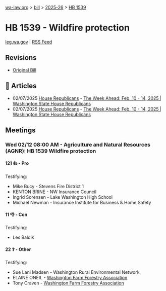 [wa-law.org](/) > [bill](/bill/) > [2025-26](/bill/2025-26/) > [HB 1539](/bill/2025-26/hb/1539/)

# HB 1539 - Wildfire protection
[leg.wa.gov](https://app.leg.wa.gov/billsummary?BillNumber=1539&Year=2025&Initiative=false) | [RSS Feed](./rss.xml)

## Revisions
* [Original Bill](1/)

## 📰 Articles
* 02/07/2025 [House Republicans](/org/house_republicans/) - [The Week Ahead: Feb. 10 - 14, 2025 | Washington State House Republicans](http://houserepublicans.wa.gov/week/the-week-ahead-feb-10-14-2025/#:~:text=HB%201539)
* 02/07/2025 [House Republicans](/org/house_republicans/) - [The Week Ahead: Feb. 10 - 14, 2025 | Washington State House Republicans](https://houserepublicans.wa.gov/week/the-week-ahead-feb-10-14-2025/#:~:text=HB%201539)

## Meetings
### Wed 02/12 08:00 AM - Agriculture and Natural Resources (AGNR): HB 1539 Wildfire protection
#### 121 👍 - Pro
Testifying:
* Mike Bucy - Stevens Fire District 1
* KENTON BRINE - NW Insurance Council
* Ingrid Sorensen - Lake Washington High School
* Michael Newman - Insurance Institute for Business & Home Safety

#### 11 👎 - Con
Testifying:
* Les Baldik

#### 22 ❓ - Other
Testifying:
* Sue Lani Madsen - Washington Rural Environmental Network
* ELAINE ONEIL - [Washington Farm Forestry Association](/org/washington_farm_forestry_association/)
* Tony Craven - [Washington Farm Forestry Association](/org/washington_farm_forestry_association/)
